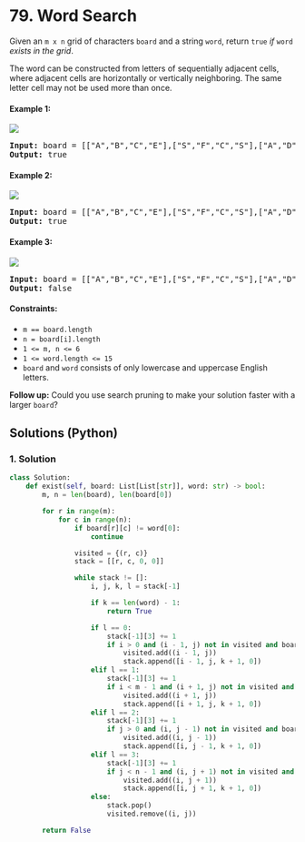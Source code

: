 # 79. Word Search
Given an `m x n` grid of characters `board` and a string `word`, return `true` *if* `word` *exists in the grid*.

The word can be constructed from letters of sequentially adjacent cells, where adjacent cells are horizontally or vertically neighboring. The same letter cell may not be used more than once.

#### Example 1:
![](https://assets.leetcode.com/uploads/2020/11/04/word2.jpg)
<pre>
<strong>Input:</strong> board = [["A","B","C","E"],["S","F","C","S"],["A","D","E","E"]], word = "ABCCED"
<strong>Output:</strong> true
</pre>

#### Example 2:
![](https://assets.leetcode.com/uploads/2020/11/04/word-1.jpg)
<pre>
<strong>Input:</strong> board = [["A","B","C","E"],["S","F","C","S"],["A","D","E","E"]], word = "SEE"
<strong>Output:</strong> true
</pre>

#### Example 3:
![](https://assets.leetcode.com/uploads/2020/10/15/word3.jpg)
<pre>
<strong>Input:</strong> board = [["A","B","C","E"],["S","F","C","S"],["A","D","E","E"]], word = "ABCB"
<strong>Output:</strong> false
</pre>

#### Constraints:
* `m == board.length`
* `n = board[i].length`
* `1 <= m, n <= 6`
* `1 <= word.length <= 15`
* `board` and `word` consists of only lowercase and uppercase English letters.

**Follow up:** Could you use search pruning to make your solution faster with a larger `board`?

## Solutions (Python)

### 1. Solution
```Python
class Solution:
    def exist(self, board: List[List[str]], word: str) -> bool:
        m, n = len(board), len(board[0])

        for r in range(m):
            for c in range(n):
                if board[r][c] != word[0]:
                    continue

                visited = {(r, c)}
                stack = [[r, c, 0, 0]]

                while stack != []:
                    i, j, k, l = stack[-1]

                    if k == len(word) - 1:
                        return True

                    if l == 0:
                        stack[-1][3] += 1
                        if i > 0 and (i - 1, j) not in visited and board[i - 1][j] == word[k + 1]:
                            visited.add((i - 1, j))
                            stack.append([i - 1, j, k + 1, 0])
                    elif l == 1:
                        stack[-1][3] += 1
                        if i < m - 1 and (i + 1, j) not in visited and board[i + 1][j] == word[k + 1]:
                            visited.add((i + 1, j))
                            stack.append([i + 1, j, k + 1, 0])
                    elif l == 2:
                        stack[-1][3] += 1
                        if j > 0 and (i, j - 1) not in visited and board[i][j - 1] == word[k + 1]:
                            visited.add((i, j - 1))
                            stack.append([i, j - 1, k + 1, 0])
                    elif l == 3:
                        stack[-1][3] += 1
                        if j < n - 1 and (i, j + 1) not in visited and board[i][j + 1] == word[k + 1]:
                            visited.add((i, j + 1))
                            stack.append([i, j + 1, k + 1, 0])
                    else:
                        stack.pop()
                        visited.remove((i, j))

        return False
```
